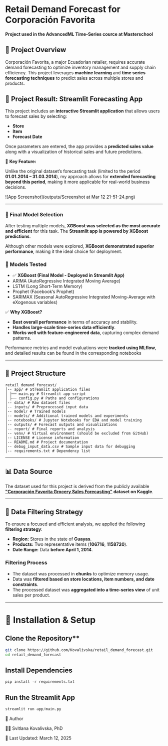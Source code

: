 # Retail Demand Forecast for Corporación Favorita
#### Project used in the AdvancedML Time-Series cource at Masterschool
## **📌 Project Overview**
Corporación Favorita, a major Ecuadorian retailer, requires accurate demand forecasting to optimize inventory management and supply chain efficiency. This project leverages **machine learning** and **time series forecasting techniques** to predict sales across multiple stores and products.

## **🔹 Project Result: Streamlit Forecasting App**
This project includes an **interactive Streamlit application** that allows users to forecast sales by selecting:
- **Store**
- **Item**
- **Forecast Date**

Once parameters are entered, the app provides a **predicted sales value** along with a visualization of historical sales and future predictions.

📌 **Key Feature:**  

Unlike the original dataset’s forecasting task (limited to the period **01.01.2014 – 31.03.2014**), my approach allows for **extended forecasting beyond this period**, making it more applicable for real-world business decisions.

![App Screenshot](outputs/Screenshot at Mar 12 21-51-24.png)

---


### **🔹 Final Model Selection**
After testing multiple models, **XGBoost was selected as the most accurate and efficient** for this task. The **Streamlit app is powered by XGBoost predictions**.

Although other models were explored, **XGBoost demonstrated superior performance**, making it the ideal choice for deployment.

### **🔹 Models Tested**
- ✅ **XGBoost (Final Model - Deployed in Streamlit App)**
- ARIMA (AutoRegressive Integrated Moving Average)
- LSTM (Long Short-Term Memory)
- Prophet (Facebook’s Prophet)
- SARIMAX (Seasonal AutoRegressive Integrated Moving-Average with eXogenous variables)

✅ **Why XGBoost?**
- **Best overall performance** in terms of accuracy and stability.
- **Handles large-scale time-series data efficiently**.
- **Works well with feature-engineered data**, capturing complex demand patterns.

Performance metrics and model evaluations were **tracked using MLflow**, and detailed results can be found in the corresponding notebooks

---

## 📂 **Project Structure**
```
retail_demand_forecast/
│-- app/ # Streamlit application files
│ ├── main.py # Streamlit app script
│ ├── config.py # Paths and configurations
│-- data/ # Raw dataset files
│-- inputs/ # Preprocessed input data
│-- model/ # Trained models
│-- models/ # Additional trained models and experiments
│-- notebooks/ # Jupyter Notebooks for EDA and model training
│-- outputs/ # Forecast outputs and visualizations
│-- report/ # Final reports and analysis
│-- venv/ # Virtual environment (should be excluded from GitHub)
│-- LICENSE # License information
│-- README.md # Project documentation
│-- debug_input_data.csv # Sample input data for debugging
│-- requirements.txt # Dependency list
```

---

## 📊 **Data Source**
The dataset used for this project is derived from the publicly available **["Corporación Favorita Grocery Sales Forecasting"](https://www.kaggle.com/competitions/favorita-grocery-sales-forecasting/data) dataset on Kaggle**.

---

## 🏬 **Data Filtering Strategy**
To ensure a focused and efficient analysis, we applied the following **filtering strategy**:

- **Region:** Stores in the state of **Guayas**.
- **Products:** Two representative items (**106716**, **1158720**).
- **Date Range:** Data **before April 1, 2014**.

### **Filtering Process**
- The dataset was processed in **chunks** to optimize memory usage.
- Data was **filtered based on store locations, item numbers, and date constraints**.
- The processed dataset was **aggregated into a time-series view** of unit sales per product.

---

# 🚀 **Installation & Setup**
## Clone the Repository**
```sh
git clone https://github.com/Kovalivska/retail_demand_forecast.git
cd retail_demand_forecast
```
## Install Dependencies
```python
pip install -r requirements.txt
```

## Run the Streamlit App
```python
streamlit run app/main.py
```

📌 Author

👩‍💻 Svitlana Kovalivska, PhD

📅 Last Updated: March 12, 2025


